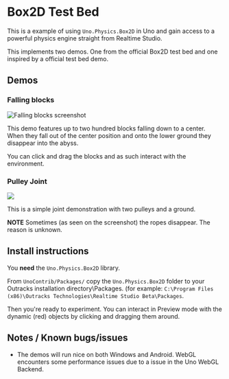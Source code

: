 # Box2D Test Bed

This is a example of using `Uno.Physics.Box2D` in Uno and gain access to a powerful physics engine straight from Realtime Studio. 

This implements two demos. One from the official Box2D test bed and one inspired by a official test bed demo.

## Demos
### Falling blocks

![Falling blocks screenshot](http://i.imgur.com/rIgtU4x.png)

This demo features up to two hundred blocks falling down to a center. When they fall out of the center position and onto the
lower ground they disappear into the abyss.

You can click and drag the blocks and as such interact with the environment.

### Pulley Joint

![](http://i.imgur.com/6J6OIyv.png)

This is a simple joint demonstration with two pulleys and a ground. 

**NOTE** Sometimes (as seen on the screenshot) the ropes disappear. The reason is unknown.

## Install instructions

You **need** the `Uno.Physics.Box2D` library.

From `UnoContrib/Packages/` copy the `Uno.Physics.Box2D` folder to your Outracks installation directory\Packages. (for example: `C:\Program Files (x86)\Outracks Technologies\Realtime Studio Beta\Packages`.

Then you're ready to experiment. You can interact in Preview mode with the dynamic (red) objects by clicking and dragging them around.

## Notes / Known bugs/issues
* The demos will run nice on both Windows and Android. WebGL encounters some performance issues due to a issue in the Uno WebGL Backend.